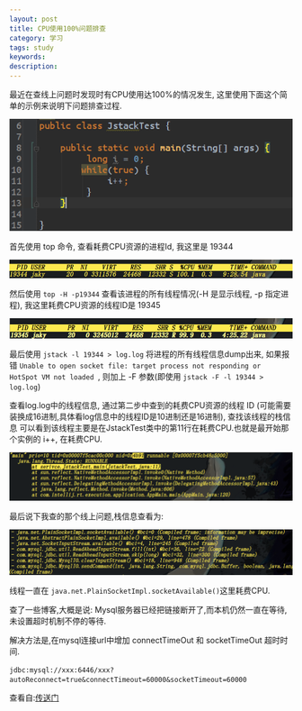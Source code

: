 ```yaml
---
layout: post
title: CPU使用100%问题排查
category: 学习
tags: study
keywords:
description:
---
```


最近在查线上问题时发现时有CPU使用达100%的情况发生, 这里使用下面这个简单的示例来说明下问题排查过程.

![](/assets/picture/2016-09-18_4.png)


首先使用 top 命令, 查看耗费CPU资源的进程Id, 我这里是 19344

![](/assets/picture/2016-09-18_1.png)

然后使用 `top -H -p19344` 查看该进程的所有线程情况(-H 是显示线程, -p 指定进程), 我这里耗费CPU资源的线程ID是 19345

![](/assets/picture/2016-09-18_2.png)

最后使用 `jstack -l 19344 > log.log` 将进程的所有线程信息dump出来, 如果报错 `Unable to open socket file: target process not responding or HotSpot VM not loaded
`, 则加上 -F 参数(即使用 `jstack -F -l 19344 > log.log`)

查看log.log中的线程信息, 通过第二步中查到的耗费CPU资源的线程 ID (可能需要装换成16进制,具体看log信息中的线程ID是10进制还是16进制), 查找该线程的栈信息 可以看到该线程主要是在JstackTest类中的第11行在耗费CPU.也就是最开始那个实例的 i++, 在耗费CPU.

![](/assets/picture/2016-09-18_3.png)


最后说下我查的那个线上问题,栈信息查看为:

![](/assets/picture/2016-09-18_5.png)

线程一直在 `java.net.PlainSocketImpl.socketAvailable()`这里耗费CPU.

查了一些博客,大概是说: Mysql服务器已经把链接断开了,而本机仍然一直在等待,未设置超时机制不停的等待.

解决方法是,在mysql连接url中增加 connectTimeOut 和 socketTimeOut 超时时间.

`jdbc:mysql://xxx:6446/xxx?autoReconnect=true&connectTimeout=60000&socketTimeout=60000`

查看自:[传送门](http://www.360doc.com/content/15/0713/10/1073512_484591359.shtml)
